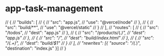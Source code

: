 # app-task-management


// {
//     "builds": [
//       {
//         "src": "app.js",
//         "use": "@vercel/node"
//       },
//       {
//         "src": "build/**",
//         "use": "@vercel/static"
//       }
//     ],
//     "routes": [
//       {
//         "src": "/todos",
//         "dest": "app.js"
//       },
//       {
//         "src": "/products/(.*)",
//         "dest": "app.js"
//       },
//       {
//         "src": "/",
//         "dest": "build/index.html"
//       },
//       {
//         "src": "/(.+)",
//         "dest": "build/$1"
//       }
//     ],
//     "rewrites": [{ "source": "/(.*)", "destination": "index.js" }]
//   }